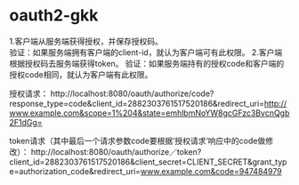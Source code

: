 # oauth2-gkk

1.客户端从服务端获得授权，并保存授权码。	
	验证：如果服务端拥有客户端的client-id，就认为客户端可有此权限。
2.客户端根据授权码去服务端获得token。
	验证：如果服务端持有的授权code和客户端的授权code相同，就认为客户端有此权限。
  
授权请求：
http://localhost:8080/oauth/authorize/code?response_type=code&client_id=2882303761517520186&redirect_uri=http://www.example.com&scope=1%204&state=emhlbmNoYW8gcGFzc3BvcnQgb2F1dGg=

token请求（其中最后一个请求参数code要根据‘授权请求’响应中的code做修改）：
http://localhost:8080/oauth/authorize／token?client_id=2882303761517520186&client_secret=CLIENT_SECRET&grant_type=authorization_code&redirect_uri=www.example.com&code=947484979
